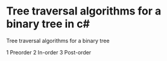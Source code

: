 Tree traversal algorithms for a binary tree in c#
=================================================

Tree traversal algorithms for a binary tree

1 Preorder
2 In-order
3 Post-order
